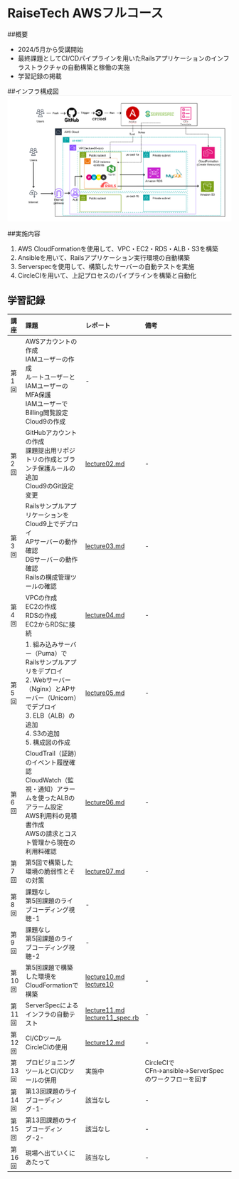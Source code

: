 # RaiseTech AWSフルコース

##概要
- 2024/5月から受講開始
- 最終課題としてCI/CDパイプラインを用いたRailsアプリケーションのインフラストラクチャの自動構築と稼働の実施
- 学習記録の掲載

##インフラ構成図
![インフラ構成図](images/構成図.png)

##実施内容
1. AWS CloudFormationを使用して、VPC・EC2・RDS・ALB・S3を構築
2. Ansibleを用いて、Railsアプリケーション実行環境の自動構築
3. Serverspecを使用して、構築したサーバーの自動テストを実施
4. CircleCIを用いて、上記プロセスのパイプラインを構築と自動化

## 学習記録
|講座|課題|レポート|備考|
|:---|:---|:---|:---|
|第1回|AWSアカウントの作成<br>IAMユーザーの作成<br>ルートユーザーとIAMユーザーのMFA保護<br>IAMユーザーでBilling閲覧設定<br>Cloud9の作成|-|
|第2回|GitHubアカウントの作成<br>課題提出用リポジトリの作成とブランチ保護ルールの追加<br>Cloud9のGit設定変更|[lecture02.md](lecture02.md)|-|
|第3回|RailsサンプルアプリケーションをCloud9上でデプロイ<br>APサーバーの動作確認<br>DBサーバーの動作確認<br>Railsの構成管理ツールの確認<br>|[lecture03.md](lecture03.md)|-|
|第4回|VPCの作成<br>EC2の作成<br>RDSの作成<br>EC2からRDSに接続<br>|[lecture04.md](lecture04.md)|-|
|第5回|1. 組み込みサーバー（Puma）でRailsサンプルアプリをデプロイ<br>2. Webサーバー（Nginx）とAPサーバー（Unicorn）でデプロイ<br>3. ELB（ALB）の追加<br>4. S3の追加<br>5. 構成図の作成|[lecture05.md](lecture05.md)|-|
|第6回|CloudTrail（証跡）のイベント履歴確認<br>CloudWatch（監視・通知）アラームを使ったALBのアラーム設定<br>AWS利用料の見積書作成<br>AWSの請求とコスト管理から現在の利用料確認|[lecture06.md](lecture06.md)|-|
|第7回|第5回で構築した環境の脆弱性とその対策|[lecture07.md](lecture07.md)|-|
|第8回|課題なし<br>第5回課題のライブコーディング視聴-1|-|
|第9回|課題なし<br>第5回課題のライブコーディング視聴-2|-|
|第10回|第5回課題で構築した環境をCloudFormationで構築|[lecture10.md](lecture10.md)<br>[lecture10](lecture10)|-|
|第11回|ServerSpecによるインフラの自動テスト|[lecture11.md](lecture11.md)<br>[lecture11_spec.rb](lecture11/sample_spec.rb)|-|
|第12回|CI/CDツール CircleCIの使用|[lecture12.md](lecture12.md)|-|
|第13回|プロビジョニングツールとCI/CDツールの併用|実施中|CircleCIでCFn→ansible→ServerSpecのワークフローを回す|
|第14回|第13回課題のライブコーディング-1-|該当なし|-|
|第15回|第13回課題のライブコーディング-2-|該当なし|-|
|第16回|現場へ出ていくにあたって|該当なし|-|